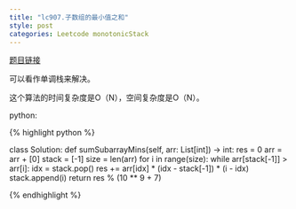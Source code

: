 ```yaml
---
title: "lc907.子数组的最小值之和"
style: post
categories: Leetcode monotonicStack
---
```


[题目链接](https://leetcode-cn.com/problems/sum-of-subarray-minimums/)

可以看作单调栈来解决。

这个算法的时间复杂度是O（N），空间复杂度是O（N）。

python:

{% highlight python %}

class Solution:
    def sumSubarrayMins(self, arr: List[int]) -> int:
        res = 0
        arr = arr + [0]
        stack = [-1]
        size = len(arr)
        for i in range(size):
            while arr[stack[-1]] > arr[i]:
                idx = stack.pop()
                res += arr[idx] * (idx - stack[-1]) * (i - idx)
            stack.append(i)
        return res % (10 ** 9 + 7)

{% endhighlight %}
